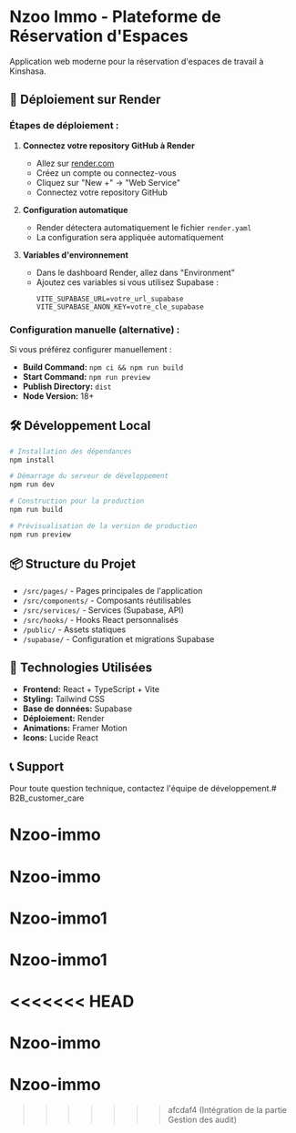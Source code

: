 # Nzoo Immo - Plateforme de Réservation d'Espaces

Application web moderne pour la réservation d'espaces de travail à Kinshasa.

## 🚀 Déploiement sur Render

### Étapes de déploiement :

1. **Connectez votre repository GitHub à Render**
   - Allez sur [render.com](https://render.com)
   - Créez un compte ou connectez-vous
   - Cliquez sur "New +" → "Web Service"
   - Connectez votre repository GitHub

2. **Configuration automatique**
   - Render détectera automatiquement le fichier `render.yaml`
   - La configuration sera appliquée automatiquement

3. **Variables d'environnement**
   - Dans le dashboard Render, allez dans "Environment"
   - Ajoutez ces variables si vous utilisez Supabase :
     ```
     VITE_SUPABASE_URL=votre_url_supabase
     VITE_SUPABASE_ANON_KEY=votre_cle_supabase
     ```

### Configuration manuelle (alternative) :

Si vous préférez configurer manuellement :

- **Build Command:** `npm ci && npm run build`
- **Start Command:** `npm run preview`
- **Publish Directory:** `dist`
- **Node Version:** 18+

## 🛠️ Développement Local

```bash
# Installation des dépendances
npm install

# Démarrage du serveur de développement
npm run dev

# Construction pour la production
npm run build

# Prévisualisation de la version de production
npm run preview
```

## 📦 Structure du Projet

- `/src/pages/` - Pages principales de l'application
- `/src/components/` - Composants réutilisables
- `/src/services/` - Services (Supabase, API)
- `/src/hooks/` - Hooks React personnalisés
- `/public/` - Assets statiques
- `/supabase/` - Configuration et migrations Supabase

## 🔧 Technologies Utilisées

- **Frontend:** React + TypeScript + Vite
- **Styling:** Tailwind CSS
- **Base de données:** Supabase
- **Déploiement:** Render
- **Animations:** Framer Motion
- **Icons:** Lucide React

## 📞 Support

Pour toute question technique, contactez l'équipe de développement.# B2B_customer_care
# Nzoo-immo
# Nzoo-immo
# Nzoo-immo1
# Nzoo-immo1
<<<<<<< HEAD
=======
# Nzoo-immo
# Nzoo-immo
>>>>>>> afcdaf4 (Intégration de la partie Gestion des audit)
